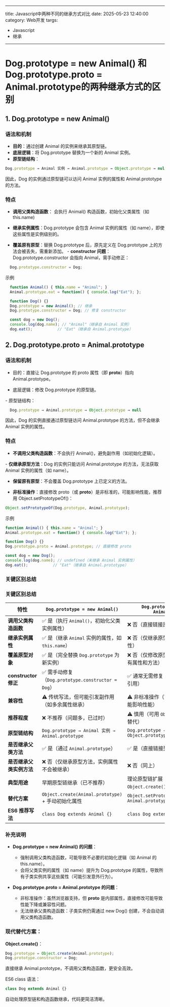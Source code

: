 
---
title: Javascript中两种不同的继承方式对比
date: 2025-05-23 12:40:00
category: Web开发
targs:
  - Javascript
  - 继承
---

# Dog.prototype = new Animal() 和 Dog.prototype.proto = Animal.prototype的两种继承方式的区别


## 1. Dog.prototype = new Animal()

### 语法和机制
- **​目的**：通过创建 Animal 的实例来继承其原型链。
- ​**底层逻辑**：将 Dog.prototype 替换为一个新的 Animal 实例。
- **​原型链结构**：

```javascript
Dog.prototype → Animal 实例 → Animal.prototype → Object.prototype → null
```

因此，Dog 的实例通过原型链可以访问 Animal 实例的属性和 Animal.prototype 的方法。

### ​特点

- **​调用父类构造函数**： 会执行 Animal() 构造函数，初始化父类属性（如 this.name)
- **继承实例属性**：Dog.prototype 会包含 Animal 实例的属性（如 name），即使这些属性是实例级别的。

- **覆盖原有原型**：替换 Dog.prototype 后，原先定义在 Dog.prototype 上的方法会被丢失，需重新添加。
​- **constructor 问题**：Dog.prototype.constructor 会指向 Animal，需手动修正：
``` javascript
  Dog.prototype.constructor = Dog;
```
​示例
``` javascript
  function Animal() { this.name = "Animal"; }
  Animal.prototype.eat = function() { console.log("Eat"); };

  function Dog() {}
  Dog.prototype = new Animal(); // 继承
  Dog.prototype.constructor = Dog; // 修复 constructor

  const dog = new Dog();
  console.log(dog.name); // "Animal"（继承自 Animal 实例）
  dog.eat();           // "Eat"（继承自 Animal.prototype）
```

## ​2. Dog.prototype.proto = Animal.prototype

### ​语法和机制

- ​目的：直接让 Dog.prototype 的 proto 属性（即 __proto__）指向 Animal.prototype。

- ​底层逻辑：修改 Dog.prototype 的原型链。

​-  原型链结构：
```javascript
  Dog.prototype → Animal.prototype → Object.prototype → null
```

因此，Dog 的实例直接通过原型链访问 Animal.prototype 的方法，但不会继承 Animal 实例的属性。
### ​特点

- **​不调用父类构造函数**：不会执行 Animal()，避免副作用（如初始化逻辑）。

​- **仅继承原型方法**：Dog 的实例只能访问 Animal.prototype 的方法，无法获取 Animal 实例的属性（如 name）。

- **​保留原有原型**：不会覆盖 Dog.prototype 上已定义的方法。

- **​非标准操作**：直接修改 proto（或 __proto__）是非标准的，可能影响性能，推荐用 Object.setPrototypeOf()：
```javascript
Object.setPrototypeOf(Dog.prototype, Animal.prototype);
```
​示例
```javascript
function Animal() { this.name = "Animal"; }
Animal.prototype.eat = function() { console.log("Eat"); };

function Dog() {}
Dog.prototype.proto = Animal.prototype; // 直接修改 proto

const dog = new Dog();
console.log(dog.name); // undefined（未继承 Animal 实例属性）
dog.eat();           // "Eat"（继承自 Animal.prototype）

```

### ​关键区别总结

### ​**关键区别总结**

| ​**特性**                | `Dog.prototype = new Animal()`                          | `Dog.prototype.__proto__ = Animal.prototype`         |
|-------------------------|--------------------------------------------------------|-----------------------------------------------------|
| ​**调用父类构造函数**     | ✅ 是（执行 `Animal()`，初始化父类实例属性）            | ❌ 否（直接链接原型，不调用构造函数）                 |
| ​**继承实例属性**         | ✅ 是（继承 `Animal` 实例的属性，如 `this.name`）       | ❌ 否（仅继承原型方法，不包含实例属性）               |
| ​**覆盖原型对象**         | ✅ 是（完全替换 `Dog.prototype` 为新实例）             | ❌ 否（仅修改原型的 `__proto__`，保留原有属性和方法） |
| ​**constructor修正**    | ✅ 需手动修复（`Dog.prototype.constructor = Dog`）     | ✅ 通常无需修复（原型链未改变构造函数引用）           |
| ​**兼容性**               | ⚠️ 传统写法，但可能引发副作用（如多余属性继承）       | ⚠️ 非标准操作（直接修改 `__proto__` 可能影响性能）   |
| ​**推荐程度**             | ❌ 不推荐（问题多，已过时）                             | ⚠️ 慎用（可用 `Object.setPrototypeOf()` 替代）         |
| ​**原型链结构**           | `Dog.prototype → Animal 实例 → Animal.prototype`         | `Dog.prototype → Animal.prototype → Object.prototype`   |
| ​**是否继承父类方法**     | ✅ 是（通过 `Animal.prototype`）                       | ✅ 是（直接链接到 `Animal.prototype`）                |
| ​**是否继承父类实例方法** | ❌ 否（仅继承原型方法，实例属性不会被继承）             | ❌ 否（同上）                                        |
| ​**典型用途**             | 早期原型链继承（已不推荐）                            | 理论原型链扩展（极少使用，多用 `Object.create()`）   |
| ​**替代方案**             | `Object.create(Animal.prototype)` + 手动初始化属性     | `Object.setPrototypeOf(Dog.prototype, Animal.prototype)` |
| ​**ES6 推荐写法**         | `class Dog extends Animal {}`                           | `class Dog extends Animal {}`                         |

### 补充说明
- ​**Dog.prototype = new Animal() 的问题**：

  - 强制调用父类构造函数，可能导致不必要的初始化逻辑（如 Animal 的 this.name）。
  - 会将父类实例的属性（如 name）提升为 Dog.prototype 的属性，导致所有子类实例共享这些属性（可能引发意外行为）。

- ​**Dog.prototype.__proto__ = Animal.prototype 的问题**：

  - ​非标准操作：虽然浏览器支持，但 __proto__ 是内部属性，直接修改可能导致性能下降或兼容性问题。
  - ​无法继承父类构造函数：子类实例仍需通过 new Dog() 创建，不会自动调用父类构造函数。


### ​现代替代方案：

​**Object.create()**：
```javascript
Dog.prototype = Object.create(Animal.prototype);
Dog.prototype.constructor = Dog;
```
直接继承 Animal.prototype，不调用父类构造函数，更安全高效。

​ES6 class 语法：
```javascript
class Dog extends Animal {}
```
自动处理原型链和构造函数继承，代码更简洁清晰。